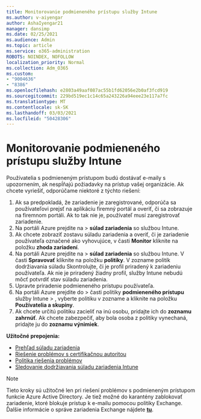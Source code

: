 ```yaml
---
title: Monitorovanie podmieneného prístupu služby Intune
ms.author: v-aiyengar
author: AshaIyengar21
manager: dansimp
ms.date: 02/25/2021
ms.audience: Admin
ms.topic: article
ms.service: o365-administration
ROBOTS: NOINDEX, NOFOLLOW
localization_priority: Normal
ms.collection: Adm_O365
ms.custom:
- "9004636"
- "8386"
ms.openlocfilehash: e2803a49aaf087ac55b1fd62056e2b0af3fcd919
ms.sourcegitcommit: 229bd519ec1c14c65a243226a94eee23e117a7fc
ms.translationtype: MT
ms.contentlocale: sk-SK
ms.lasthandoff: 03/03/2021
ms.locfileid: "50428306"
---
```

# <a name="monitor-intune-conditional-access"></a>Monitorovanie podmieneného prístupu služby Intune

Používatelia s podmieneným prístupom budú dostávať e-maily s upozornením, ak nespĺňajú požiadavky na prístup vašej organizácie. Ak chcete vyriešiť, odporúčame niektoré z týchto riešení:

1. Ak sa predpokladá, že zariadenie je zaregistrované, odporúča sa používateľovi prejsť na aplikáciu firemný portál a overiť, či sa zobrazuje na firemnom portáli. Ak to tak nie je, používateľ musí zaregistrovať zariadenie.
1. Na portáli Azure prejdite na   >  **súlad zariadenia** so službou Intune. 
1. Ak chcete zobraziť zostavu súladu zariadenia a overiť, či je zariadenie používateľa označené ako vyhovujúce, v časti **Monitor** kliknite na položku **zhoda zariadení**.
1. Na portáli Azure prejdite na   >  **súlad zariadenia** so službou Intune. V časti **Spravovať** kliknite na položku **politiky**. V zozname politík dodržiavania súladu Skontrolujte, či je profil priradený k zariadeniu používateľa. Ak nie je priradený žiadny profil, služby Intune nebudú môcť potvrdiť stav súladu zariadenia.
1. Upravte priradenie podmieneného prístupu používateľa.
1. Na portáli Azure prejdite do   >  časti politiky **podmieneného prístupu** služby Intune  >  , vyberte politiku v zozname a kliknite na položku **Používatelia a skupiny**.
1. Ak chcete určitú politiku zacieliť na inú osobu, pridajte ich do **zoznamu zahrnúť**. Ak chcete zabezpečiť, aby bola osoba z politiky vynechaná, pridajte ju do **zoznamu výnimiek**.

**Užitočné prepojenia:**

- [Prehľad súladu zariadenia](https://docs.microsoft.com/intune/device-compliance-get-started)
- [Riešenie problémov s certifikačnou autoritou](https://docs.microsoft.com/intune/troubleshoot-conditional-access)
- [Politika riešenia problémov](https://docs.microsoft.com/intune/troubleshoot-policies-in-microsoft-intune)
- [Sledovanie dodržiavania súladu zariadenia Intune](https://docs.microsoft.com/intune/compliance-policy-monitor)

> [!NOTE]
> Tieto kroky sú užitočné len pri riešení problémov s podmieneným prístupom funkcie Azure Active Directory. Je tiež možné do karantény zablokovať zariadenie, ktoré blokuje prístup k e-mailu pomocou politiky Exchange. Ďalšie informácie o správe zariadenia Exchange nájdete [**tu**](https://docs.microsoft.com/previous-versions/office/exchange-server-2010/ff959225(v=exchg.141)).
